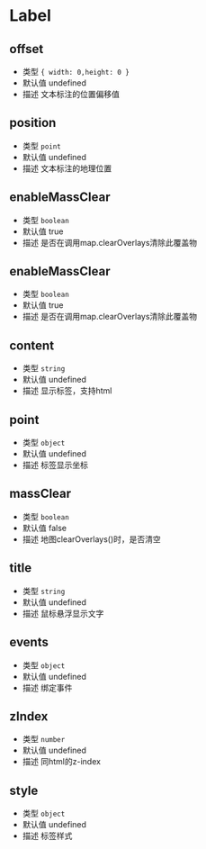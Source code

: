 # Label

## offset
* 类型 `{ width: 0,height: 0 }`
* 默认值 undefined
* 描述 文本标注的位置偏移值

## position
* 类型 `point`	
* 默认值 undefined
* 描述 文本标注的地理位置

## enableMassClear	
* 类型 `boolean`	
* 默认值 true
* 描述 是否在调用map.clearOverlays清除此覆盖物

## enableMassClear	
* 类型 `boolean`	
* 默认值 true
* 描述 是否在调用map.clearOverlays清除此覆盖物

## content	
* 类型 `string`	
* 默认值 undefined
* 描述 显示标签，支持html

## point	
* 类型 `object`	
* 默认值 undefined
* 描述 标签显示坐标

## massClear	
* 类型 `boolean`	
* 默认值 false
* 描述 地图clearOverlays()时，是否清空

## title	
* 类型 `string`	
* 默认值 undefined
* 描述 鼠标悬浮显示文字

## events	
* 类型 `object`	
* 默认值 undefined
* 描述 绑定事件

## zIndex	
* 类型 `number`	
* 默认值 undefined
* 描述 同html的z-index

## style	
* 类型 `object`	
* 默认值 undefined
* 描述 标签样式
